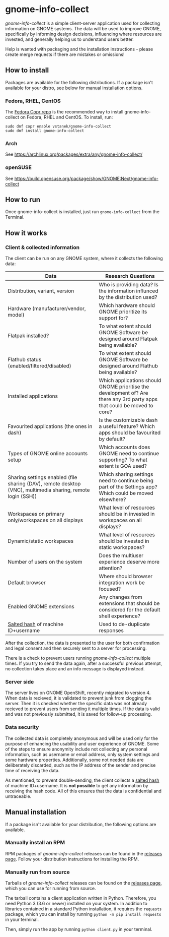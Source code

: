 # gnome-info-collect

*gnome-info-collect* is a simple client-server application used for collecting information on GNOME systems. The data will be used to improve GNOME, specifically by informing design decisions, influencing where resources are invested, and generally helping us to understand users better.

Help is wanted with packaging and the installation instructions - please create merge requests if there are mistakes or omissions!

## How to install

Packages are available for the following distributions. If a package isn't available for your distro, see below for manual installation options.

### Fedora, RHEL, CentOS

The [Fedora Copr repo](https://copr.fedorainfracloud.org/coprs/vstanek/gnome-info-collect/ 
"Fedora Copr - vstanek/gnome-info-collect") is the recommended way to install gnome-info-collect on Fedora, RHEL and CentOS. To install, run:

```
sudo dnf copr enable vstanek/gnome-info-collect
sudo dnf install gnome-info-collect
```

### Arch

See https://archlinux.org/packages/extra/any/gnome-info-collect/

### openSUSE

See https://build.opensuse.org/package/show/GNOME:Next/gnome-info-collect

## How to run

Once gnome-info-collect is installed, just run `gnome-info-collect` from the Terminal.

## How it works

### Client & collected information

The client can be run on any GNOME system, where it collects the following data:

| Data             | Research Questions |
|------------------|--------------------|
| Distribution, variant, version | Who is providing data? Is the information influnced by the distribution used? |
| Hardware (manufacturer/vendor, model)             | Which hardware should GNOME prioritize its support for? |
| Flatpak installed?                                | To what extent should GNOME Software be designed around Flatpak being available? |
| Flathub status (enabled/filtered/disabled)        | To what extent should GNOME Software be designed around Flathub being available? |
| Installed applications                            | Which applications should GNOME prioritise the development of? Are there any 3rd party apps that could be moved to core? |
| Favourited applications (the ones in dash)        | Is the customizable dash a useful feature? Which apps should be favourited by default? |
| Types of GNOME online accounts setup              | Which accounts does GNOME need to continue supporting? To what extent is GOA used? |
| Sharing settings enabled (file sharing (DAV), remote desktop (VNC), multimedia sharing, remote login (SSH)) | Which sharing settings need to continue being part of the Settings app? Which could be moved elsewhere? |
| Workspaces on primary only/workspaces on all displays | What level of resources should be in invested in workspaces on all displays? |
| Dynamic/static workspaces                         | What level of resources should be invested in static workspaces? |
| Number of users on the system                     | Does the multiuser experience deserve more attention? |
| Default browser                                   | Where should browser integration work be focused? |
| Enabled GNOME extensions                          | Any changes from extensions that should be considered for the default shell experience? |
| [Salted hash](https://en.wikipedia.org/wiki/Salt_(cryptography) "Wikipedia - Salt (crptography)") of machine ID+username | Used to de-duplicate responses |

After the collection, the data is presented to the user for both confirmation and legal consent and then securely sent to a server for processing.

There is a check to prevent users running *gnome-info-collect* multiple times. If you try to send the data
again, after a successful previous attempt, no collection takes place and an info message is 
displayed instead.

### Server side

The server lives on GNOME OpenShift, recently migrated to version 4. When data is recieved, it is
validated to prevent junk from clogging the server. Then it is checked whether the specific data 
was not already recieved to prevent users from sending it multiple times. 
If the data is valid and was not previously submitted, it is saved for follow-up processing.

### Data security

The collected data is completely anonymous and will be used only for the purpose of enhancing the usability 
and user experience of GNOME. Some of the steps to ensure anonymity include not collecting any personal 
information, such as username or email address, only system settings and some hardware properties. 
Additionally, some not needed data are deliberately discarded, such as the IP address of the sender and 
precise time of receiving the data.

As mentioned, to prevent double-sending, the client collects a 
[salted hash](https://en.wikipedia.org/wiki/Salt_(cryptography) "Wikipedia - Salt (crptography)") of 
machine ID+username. It is **not possible** to get any information by receiving the hash code. All of this 
ensures that the data is confidential and untraceable.

## Manual installation

If a package isn't available for your distribution, the following options are available.

### Manually install an RPM

RPM packages of *gnome-info-collect* releases can be found in the 
[releases page](https://gitlab.gnome.org/vstanek/gnome-info-collect/-/releases "gnome-info-collect releases"). Follow your distribution instructions for installing the RPM.

### Manually run from source

Tarballs of *gnome-info-collect* releases can be found on the 
[releases page](https://gitlab.gnome.org/vstanek/gnome-info-collect/-/releases "gnome-info-collect releases"), which you can use for running from source. 

The tarball contains a client application written in Python. Therefore, you need Python 3 (3.6 or newer) installed on your system. In addition to libraries contained in a standard Python installation, it requires the `requests` package, which you can install by running `python -m pip install requests` in your terminal.

Then, simply run the app by running `python client.py` in your terminal.
